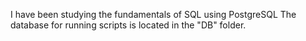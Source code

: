 I have been studying the fundamentals of SQL using PostgreSQL
The database for running scripts is located in the "DB" folder.